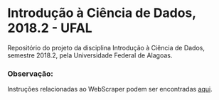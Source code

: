 # Introdução à Ciência de Dados, 2018.2 - UFAL
Repositório do projeto da disciplina Introdução à Ciência de Dados, semestre 2018.2, pela Universidade Federal de Alagoas. 

### Observação:
Instruções relacionadas ao WebScraper podem ser encontradas [aqui]("https://github.com/victoraccete/ICD_20182/tree/webScraper").


